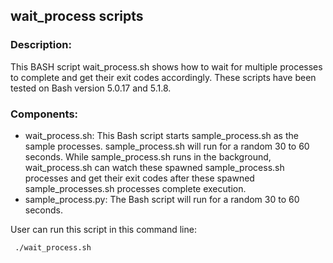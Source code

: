 ## wait_process scripts

### Description:
This BASH script wait_process.sh shows how to wait for multiple processes to complete and get their exit codes accordingly. These scripts have been tested on Bash version 5.0.17 and 5.1.8.

### Components:
- wait_process.sh: This Bash script starts sample_process.sh as the sample processes.  sample_process.sh will run for a random 30 to 60 seconds. While sample_process.sh runs in the background, wait_process.sh can watch these spawned sample_process.sh processes and get their exit codes after these spawned sample_processes.sh processes complete execution. 
- sample_process.py: The Bash script will run for a random 30 to 60 seconds.

User can run this script in this command line:

``` ./wait_process.sh```
